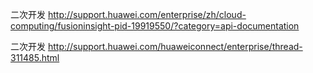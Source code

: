 二次开发
http://support.huawei.com/enterprise/zh/cloud-computing/fusioninsight-pid-19919550/?category=api-documentation 

二次开发
http://support.huawei.com/huaweiconnect/enterprise/thread-311485.html
